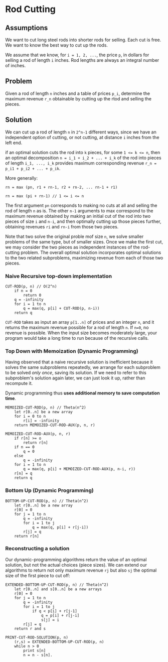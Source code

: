 # Rod Cutting

## Assumptions

We want to cut long steel rods into shorter rods for selling. Each cut is free. We want to know the best way to cut up the rods.

We assume that we know, for `i = 1, 2, ...`, the price `p`, in dollars for selling a rod of length `i` inches. Rod lengths are always an integral number of inches.

## Problem

Given a rod of length `n` inches and a table of prices `p_i`, determine the maximum revenue `r_n` obtainable by cutting up the rtod and selling the pieces.

## Solution

We can cut up a rod of length `n` in `2^n-1` different ways, since we have an independent option of cutting, or not cutting, at distance `i` inches from the left end.

if an optimal solution cuts the rod into `k` pieces, for some `1 <= k <= n`, then an optimal decomposition `n = i_1 + i_2 + ... + i_k` of the rod into pieces of length `i_1, ..., i_k` provides maximum corresponding revenue `r_n = p_i1 + p_i2 + ... + p_ik`.

More generally:

```
rn = max (pn, r1 + rn-1, r2 + rn-2, ... rn-1 + r1)

rn = max (pi + rn-1) // 1 <= i <= n
```

The first argument `pn` corresponds to making no cuts at all and selling the rod of length `n` as is. The other `n-1` arguments to max correspond to the maximum revenue obtained by making an initial cut of the rod into two pieces of size `i` and `n-i`, and then optimally cutting up those pieces further, obtaining revenues `ri` and `rn-i` from those two pieces.

Note that two solve the original proble mof size `n`, we solve smaller problems of the same type, but of smaller sizes. Once we make the first cut, we may consider the two pieces as independent instances of the rod-cutting problem. The overall optimal solution incorporates optimal solutions to the two related subproblems, maximizing revenue from each of those two pieces.

### Naive Recursive top-down implementation

```
CUT-ROD(p, n) // O(2^n)
    if n = 0
        return 0
    q = -infinity
    for i = 1 to n
        q = max(q, p[i] + CUT-ROD(p, n-i))
    return q
```

`CUT-ROD` takes as input an array `p[1..n]` of prices and an integer `n`, and it returns the maximum revenue possible for a rod of length `n`. If `n=0`, no revenue is possible. When the input size becomes moderately large, your program would take a long time to run because of the recursive calls.

### Top Down with Memoization (Dynamic Programming)

Having observed that a naive recursive solution is inefficient because it solves the same subproblems repeatedly, we arrange for each subproblem to be solved _only once_, saving its solution. If we need to refer to this subproblem's solution again later, we can just look it up, rather than recompute it.

Dynamic programming thus **uses additional memory to save computation time**.

```
MEMOIZED-CUT-ROD(p, n) // Theta(n^2)
    let r[0..n] be a new array
    for i = 0 to n
        r[i] = -infinity
    return MEMOIZED-CUT-ROD-AUX(p, n, r)

MEMOIZED-CUT-ROD-AUX(p, n, r)
    if r[n] >= o
        return r[n]
    if n == 0
        q = 0
    else
        q = -infinity
    for i = 1 to n
        q = max(q, p[i] + MEMOIZED-CUT-ROD-AUX(p, n-i, r))
    r[n] = q
    return q
```

### Bottom Up (Dynamic Programming)

```
BOTTOM-UP-CUT-ROD(p, n) // Theta(n^2)
    let r[0..n] be a new array
    r[0] = 0
    for j = 1 to n
        q = -infinity
        for i = 1 to j
            q = max(q, p[i] + r[j-i])
        r[j] = q
    return r[n]
```

### Reconstructing a solution

Our dynamic-programming algorithms return the value of an optimal solution, but not the actual choices (piece sizes). We can extend our algorithms to return not only maximum revenue `rj` but also `sj` the optimal size of the first piece to cut off:

```
EXTENDED-BOTTOM-UP-CUT-ROD(p, n) // Theta(n^2)
    let r[0..n] and s[0..n] be a new arrays
    r[0] = 0
    for j = 1 to n
        q = -infinity
        for i = 1 to j
            if q < p[i] + r[j-1]
                q = p[i] + r[j-i]
                s[j] = i
        r[j] = q
    return r and s

PRINT-CUT-ROD-SOLUTION(p, n)
    (r,s) = EXTENDED-BOTTOM-UP-CUT-ROD(p, n)
    while n > 0
        print s[n]
        n = n - s[n].
```
